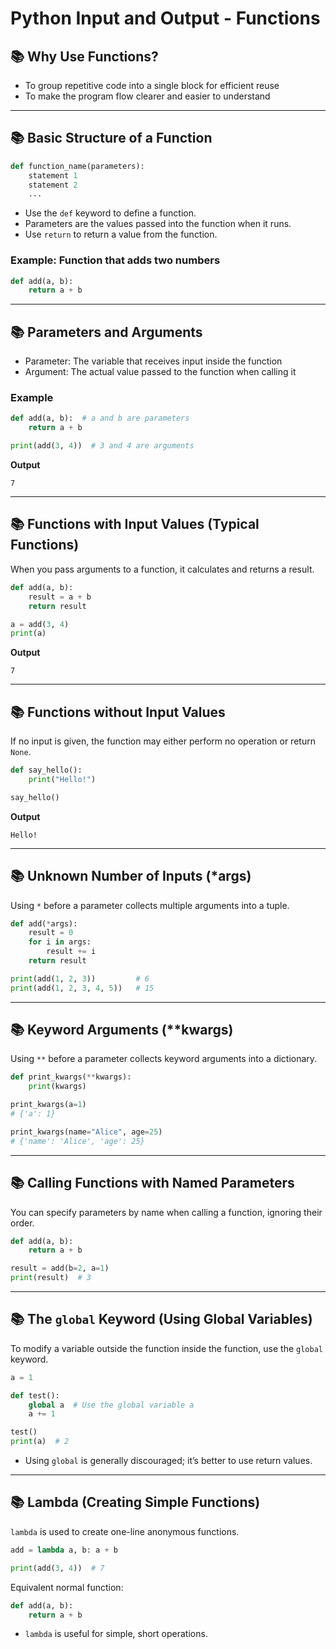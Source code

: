 # Python Input and Output - Functions

## 📚 Why Use Functions?

- To group repetitive code into a single block for efficient reuse  
- To make the program flow clearer and easier to understand

---

## 📚 Basic Structure of a Function

```python
def function_name(parameters):
    statement 1
    statement 2
    ...
```

- Use the `def` keyword to define a function.  
- Parameters are the values passed into the function when it runs.  
- Use `return` to return a value from the function.

### Example: Function that adds two numbers

```python
def add(a, b):
    return a + b
```

---

## 📚 Parameters and Arguments

- Parameter: The variable that receives input inside the function  
- Argument: The actual value passed to the function when calling it

### Example

```python
def add(a, b):  # a and b are parameters
    return a + b

print(add(3, 4))  # 3 and 4 are arguments
```

**Output**

```
7
```

---

## 📚 Functions with Input Values (Typical Functions)

When you pass arguments to a function, it calculates and returns a result.

```python
def add(a, b):
    result = a + b
    return result

a = add(3, 4)
print(a)
```

**Output**

```
7
```

---

## 📚 Functions without Input Values

If no input is given, the function may either perform no operation or return `None`.

```python
def say_hello():
    print("Hello!")

say_hello()
```

**Output**

```
Hello!
```

---

## 📚 Unknown Number of Inputs (*args)

Using `*` before a parameter collects multiple arguments into a tuple.

```python
def add(*args):
    result = 0
    for i in args:
        result += i
    return result

print(add(1, 2, 3))         # 6
print(add(1, 2, 3, 4, 5))   # 15
```

---

## 📚 Keyword Arguments (**kwargs)

Using `**` before a parameter collects keyword arguments into a dictionary.

```python
def print_kwargs(**kwargs):
    print(kwargs)

print_kwargs(a=1)  
# {'a': 1}

print_kwargs(name="Alice", age=25)  
# {'name': 'Alice', 'age': 25}
```

---

## 📚 Calling Functions with Named Parameters

You can specify parameters by name when calling a function, ignoring their order.

```python
def add(a, b):
    return a + b

result = add(b=2, a=1)
print(result)  # 3
```

---

## 📚 The `global` Keyword (Using Global Variables)

To modify a variable outside the function inside the function, use the `global` keyword.

```python
a = 1

def test():
    global a  # Use the global variable a
    a += 1

test()
print(a)  # 2
```

- Using `global` is generally discouraged; it’s better to use return values.

---

## 📚 Lambda (Creating Simple Functions)

`lambda` is used to create one-line anonymous functions.

```python
add = lambda a, b: a + b

print(add(3, 4))  # 7
```

Equivalent normal function:

```python
def add(a, b):
    return a + b
```

- `lambda` is useful for simple, short operations.
